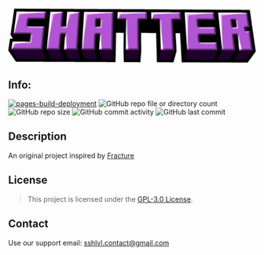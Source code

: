 ![Project Logo](UI/Title.png)
## Info: 
[![pages-build-deployment](https://github.com/ssh-lvl/new-shatter/actions/workflows/jekyll-gh-pages.yml/badge.svg?branch=main)](https://github.com/ssh-lvl/new-shatter/actions/workflows/jekyll-gh-pages.yml)
![GitHub repo file or directory count](https://img.shields.io/github/directory-file-count/ssh-lvl/new-shatter)
![GitHub repo size](https://img.shields.io/github/repo-size/ssh-lvl/new-shatter)
![GitHub commit activity](https://img.shields.io/github/commit-activity/t/ssh-lvl/new-shatter)
![GitHub last commit](https://img.shields.io/github/last-commit/ssh-lvl/new-shatter)

## Description

An original project inspired by [Fracture](https://github.com/gragin0/fracture)

## License

> This project is licensed under the [GPL-3.0 License](https://choosealicense.com/licenses/gpl-3.0/).

## Contact

Use our support email: [sshlvl.contact@gmail.com](mailto:sshlvl.contact@gmail.com)
